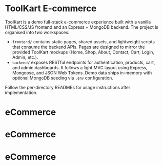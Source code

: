 # ToolKart E-commerce

ToolKart is a demo full-stack e-commerce experience built with a vanilla HTML/CSS/JS frontend and an Express + MongoDB backend. The project is organised into two workspaces:

- `frontend/` contains static pages, shared assets, and lightweight scripts that consume the backend APIs. Pages are designed to mirror the provided ToolKart mockups (Home, Shop, About, Contact, Cart, Login, Admin, etc.).
- `backend/` exposes RESTful endpoints for authentication, products, cart, and admin dashboards. It follows a light MVC layout using Express, Mongoose, and JSON Web Tokens. Demo data ships in-memory with optional MongoDB seeding via `.env` configuration.

Follow the per-directory READMEs for usage instructions after implementation.
# eCommerce
# eCommerce
# eCommerce
